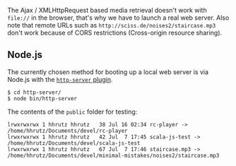 The Ajax / XMLHttpRequest based media retrieval doesn't work with `file://` in the browser, that's why we
have to launch a real web server. Also note that remote URLs such as `http://sciss.de/noises2/staircase.mp3`
don't work because of CORS restrictions (Cross-origin resource sharing).

## Node.js

The currently chosen method for booting up a local web server is via Node.js with 
the [`http-server` plugin](https://stackoverflow.com/questions/16333790/node-js-quick-file-server-static-files-over-http).

    $ cd http-server/
    $ node bin/http-server
    
The contents of the `public` folder for testing:

```
lrwxrwxrwx 1 hhrutz hhrutz   38 Jul 16 02:34 rc-player -> /home/hhrutz/Documents/devel/rc-player
lrwxrwxrwx 1 hhrutz hhrutz   42 Jul  7 17:45 scala-js-test -> /home/hhrutz/Documents/devel/scala-js-test
lrwxrwxrwx 1 hhrutz hhrutz   67 Jul  7 17:46 staircase.mp3 -> /home/hhrutz/Documents/devel/minimal-mistakes/noises2/staircase.mp3
```
